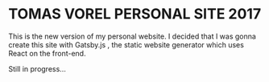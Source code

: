 # TOMAS VOREL PERSONAL SITE 2017

This is the new version of my personal website. I decided that I was gonna create this site with Gatsby.js , the static website generator which uses React on the front-end.

Still in progress...